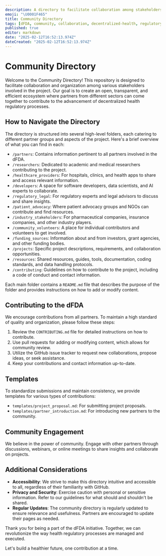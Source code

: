 ```yaml
---
description: A directory to facilitate collaboration among stakeholders in the project
emoji: "\U0001F465"
title: Community Directory
tags: [dFDA, community, collaboration, decentralized-health, regulatory-processes]
published: true
editor: markdown
date: "2025-02-12T16:52:13.974Z"
dateCreated: "2025-02-12T16:52:13.974Z"
---
```


# Community Directory

Welcome to the Community Directory! This repository is designed to facilitate collaboration and organization among various stakeholders involved in the project. Our goal is to create an open, transparent, and efficient ecosystem where partners from different sectors can come together to contribute to the advancement of decentralized health regulatory processes.

## How to Navigate the Directory

The directory is structured into several high-level folders, each catering to different partner groups and aspects of the project. Here's a brief overview of what you can find in each:

- `/partners`: Contains information pertinent to all partners involved in the dFDA.
- `/researchers`: Dedicated to academic and medical researchers contributing to the project.
- `/healthcare_providers`: For hospitals, clinics, and health apps to share and access relevant information.
- `/developers`: A space for software developers, data scientists, and AI experts to collaborate.
- `/regulatory_legal`: For regulatory experts and legal advisors to discuss and share insights.
- `/patient_advocacy`: Where patient advocacy groups and NGOs can contribute and find resources.
- `/industry_stakeholders`: For pharmaceutical companies, insurance companies, and other industry players.
- `/community_volunteers`: A place for individual contributors and volunteers to get involved.
- `/funding_sources`: Information about and from investors, grant agencies, and other funding bodies.
- `/projects`: Specific project descriptions, requirements, and collaboration opportunities.
- `/resources`: Shared resources, guides, tools, documentation, coding standards, and data handling protocols.
- `/contributing`: Guidelines on how to contribute to the project, including a code of conduct and contact information.

Each main folder contains a `README.md` file that describes the purpose of the folder and provides instructions on how to add or modify content.

## Contributing to the dFDA

We encourage contributions from all partners. To maintain a high standard of quality and organization, please follow these steps:

1. Review the `CONTRIBUTING.md` file for detailed instructions on how to contribute.
2. Use pull requests for adding or modifying content, which allows for community review.
3. Utilize the GitHub issue tracker to request new collaborations, propose ideas, or seek assistance.
4. Keep your contributions and contact information up-to-date.

## Templates

To standardize submissions and maintain consistency, we provide templates for various types of contributions:

- `templates/project_proposal.md`: For submitting project proposals.
- `templates/partner_introduction.md`: For introducing new partners to the community.

## Community Engagement

We believe in the power of community. Engage with other partners through discussions, webinars, or online meetings to share insights and collaborate on projects.

## Additional Considerations

- **Accessibility**: We strive to make this directory intuitive and accessible to all, regardless of their familiarity with GitHub.
- **Privacy and Security**: Exercise caution with personal or sensitive information. Refer to our guidelines for what should and shouldn't be shared.
- **Regular Updates**: The community directory is regularly updated to ensure relevance and usefulness. Partners are encouraged to update their pages as needed.

Thank you for being a part of the dFDA initiative. Together, we can revolutionize the way health regulatory processes are managed and executed.

Let's build a healthier future, one contribution at a time.
